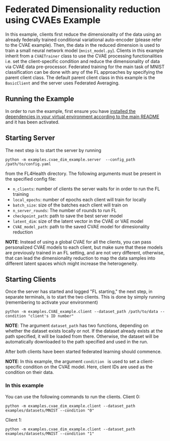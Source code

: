 # Federated Dimensionality reduction using CVAEs Example
In this example, clients first reduce the dimensionality of the data using an already federally trained conditional variational auto-encoder (please refer to the CVAE example). Then, the data in the reduced dimension is used to train a small neural network model (`mnist_model.py`). Clients in this example inherit from a `CVAETrainer` class to use the CVAE processing functionalities i.e. set the client-specific condition and reduce the dimensionality of data via CVAE data pre-processor. Federated training for the main task of MNIST classification can be done with any of the FL approaches by specifying the parent client class. The default parent client class in this example is the `BasicClient` and the server uses Federated Averaging.

## Running the Example
In order to run the example, first ensure you have [installed the dependencies in your virtual environment according to the main README](/README.md#development-requirements) and it has been activated.

## Starting Server

The next step is to start the server by running
```
python -m examples.cvae_dim_example.server  --config_path /path/to/config.yaml
```
from the FL4Health directory. The following arguments must be present in the specified config file:
* `n_clients`: number of clients the server waits for in order to run the FL training
* `local_epochs`: number of epochs each client will train for locally
* `batch_size`: size of the batches each client will train on
* `n_server_rounds`: The number of rounds to run FL
* `checkpoint_path`: path to save the best server model
* `latent_dim`: size of the latent vector in the CVAE or VAE model
* `CVAE_model_path`: path to the saved CVAE model for dimesionality reduction

**NOTE**: Instead of using a global CVAE for all the clients, you can pass personalized CVAE models to each client, but make sure that these models are previously trained in an FL setting, and are not very different, otherwise, that can lead the dimensionality reduction to map the data samples into different latent spaces which might increase the heterogeneity.

## Starting Clients

Once the server has started and logged "FL starting," the next step, in separate terminals, is to start the two
clients. This is done by simply running (remembering to activate your environment)
```
python -m examples.CVAE_example.client --dataset_path /path/to/data --condition "client's ID number"
```
**NOTE**: The argument `dataset_path` has two functions, depending on whether the dataset exists locally or not. If
the dataset already exists at the path specified, it will be loaded from there. Otherwise, the dataset will be
automatically downloaded to the path specified and used in the run.

After both clients have been started federated learning should commence.

**NOTE**: In this example, the argument `condition ` is used to set a client-specific condition on the CVAE model. Here, client IDs are used as the condition on their data.


### In this example
You can use the following commands to run the clients.
Client 0:
```
python -m examples.cvae_dim_example.client --dataset_path examples/datasets/MNIST --condition "0"
```
Client 1:
```
python -m examples.cvae_dim_example.client --dataset_path examples/datasets/MNIST --condition "1"
```
